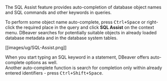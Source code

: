 The SQL Assist feature provides auto-completion of database object names and SQL commands and other keywords in queries.
 
To perform some object name auto-complete, press <kbd>Ctrl+Space</kbd> or right-click the required place in the query and click **SQL Assist** on the context menu. DBeaver searches for potentially suitable objects in already loaded database metadata and in the database system tables. 

[[images/ug/SQL-Assist.png]]

When you start typing an SQL keyword in a statement, DBeaver offers auto-complete options as well.  
Another auto-complete function is search for completion only within already entered identifiers - press <kbd>Ctrl+Shift+Space</kbd>.  